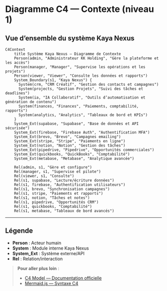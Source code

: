 # Diagramme C4 — Contexte (niveau 1)

## Vue d’ensemble du système Kaya Nexus

```mermaid
C4Context
    title Système Kaya Nexus — Diagramme de Contexte
    Person(admin, "Administrateur KK Holding", "Gère la plateforme et les accès")
    Person(manager, "Manager", "Supervise les opérations et les projets")
    Person(viewer, "Viewer", "Consulte les données et rapports")
    System_Boundary(s1, "Kaya Nexus") {
      System(crm, "CRM Créatif", "Gestion des contacts et campagnes")
      System(projects, "Gestion Projets", "Suivi des tâches et deadlines")
      System(ia, "IA Collaboratif", "Outils d’automatisation et génération de contenu")
      System(finances, "Finances", "Paiements, comptabilité, rapports")
      System(analytics, "Analytics", "Tableaux de bord et KPIs")
    }
    System_Ext(supabase, "Supabase", "Base de données et API sécurisée")
    System_Ext(firebase, "Firebase Auth", "Authentification MFA")
    System_Ext(brevo, "Brevo", "Campagnes emailing")
    System_Ext(stripe, "Stripe", "Paiements en ligne")
    System_Ext(notion, "Notion", "Gestion des tâches")
    System_Ext(pipedrive, "Pipedrive", "Opportunités commerciales")
    System_Ext(quickbooks, "QuickBooks", "Comptabilité")
    System_Ext(metabase, "Metabase", "Analytique avancée")

    Rel(admin, s1, "Gère et configure")
    Rel(manager, s1, "Supervise et pilote")
    Rel(viewer, s1, "Consulte")
    Rel(s1, supabase, "Lecture/écriture données")
    Rel(s1, firebase, "Authentification utilisateurs")
    Rel(s1, brevo, "Synchronisation campagnes")
    Rel(s1, stripe, "Paiements et rapports")
    Rel(s1, notion, "Tâches et notes")
    Rel(s1, pipedrive, "Opportunités CRM")
    Rel(s1, quickbooks, "Comptabilité")
    Rel(s1, metabase, "Tableaux de bord avancés")
```

---

## Légende
- **Person** : Acteur humain
- **System** : Module interne Kaya Nexus
- **System_Ext** : Système externe/API
- **Rel** : Relation/interaction

> **Pour aller plus loin** :
> - [C4 Model — Documentation officielle](https://c4model.com/)
> - [Mermaid.js — Syntaxe C4](https://mermaid.js.org/syntax/c4c4.html)

